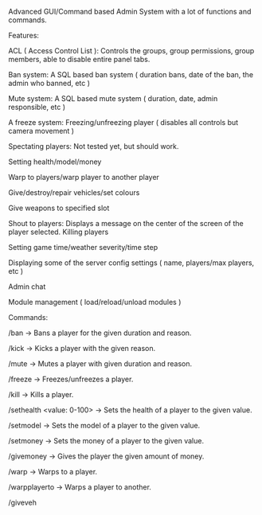 Advanced GUI/Command based Admin System with a lot of functions and commands.

Features:

ACL ( Access Control List ): Controls the groups, group permissions, group members, able to disable entire panel tabs.

Ban system: A SQL based ban system ( duration bans, date of the ban, the admin who banned, etc )

Mute system: A SQL based mute system ( duration, date, admin responsible, etc )

A freeze system: Freezing/unfreezing player ( disables all controls but camera movement )

Spectating players: Not tested yet, but should work.

Setting health/model/money

Warp to players/warp player to another player

Give/destroy/repair vehicles/set colours

Give weapons to specified slot

Shout to players: Displays a message on the center of the screen of the player selected.
Killing players

Setting game time/weather severity/time step

Displaying some of the server config settings ( name, players/max players, etc )

Admin chat

Module management ( load/reload/unload modules )

Commands:

/ban <player> <duration in minutes> <reason> -> Bans a player for the given duration and reason.

/kick <player> <reason> -> Kicks a player with the given reason.

/mute <player> <duration in seconds> <reason> -> Mutes a player with given duration and reason.

/freeze <player> -> Freezes/unfreezes a player.

/kill <player> -> Kills a player.

/sethealth <player> <value: 0-100> -> Sets the health of a player to the given value.

/setmodel <player> <model ID> -> Sets the model of a player to the given value.

/setmoney <player> <amount> -> Sets the money of a player to the given value.

/givemoney <player> <amount> -> Gives the player the given amount of money.

/warp <player> -> Warps to a player.

/warpplayerto <player> <player to> -> Warps a player to another.

/giveveh <player> <model ID> <template> -> Gives a vehicle to a player.

/repairveh <player> -> Repairs the vehicle of a player.

/destroyveh <player> -> Destroys the vehicle of a player.

/giveweap <player> <weapon ID> -> Gives 100 ammo ( 30 magazine, 70 extra ammo ) of the specified weapon.

/giveadmin <player> -> Adds the player to the "Admin" ACL group.

/takeadmin <player> -> Removes the player from the "Admin" ACL group.

/shout <player> <message> -> Displays a message on the player screen.

/settime <value: 0-23> -> Sets the default world time to the specified value.

/settimestep <value> -> Sets the default world time step to the specified value.

/setweather <value: 0-2> -> Sets the default world weather severity to the specified value.

/loadmodule <name> -> Loads a module.

/reloadmodule <name> -> Reloads a module.

/unloadmodule <name> -> Unloads a module.


Players tab: http://cubeupload.com/im/fr6I9D.jpg, http://cubeupload.com/im/7XpAtN.jpg

Bans tab: http://cubeupload.com/im/TgGnbv.jpg

Server tab: http://cubeupload.com/im/ULaIR7.jpg

Admin chat tab: http://cubeupload.com/im/bvRXoM.jpg

ACL tab: http://cubeupload.com/im/QfXxPK.jpg

Modules tab: http://cubeupload.com/im/mMJDTw.jpg

Toggle key: P

IMPORTANT:

You must make at least ONE person an Admin, for this you must put the Steam ID in server/admin_server.lua -> "firstAdmin" variable, from then, you can make others Admin by using the panel.

*Requires IKnowWhatImDoing config enabled for module management.
